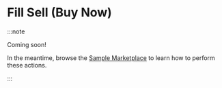 # Fill Sell (Buy Now)

:::note

Coming soon! 

In the meantime, browse the [Sample Marketplace](https://github.com/reservoirprotocol/sample-marketplace) to learn how to perform these actions.

:::